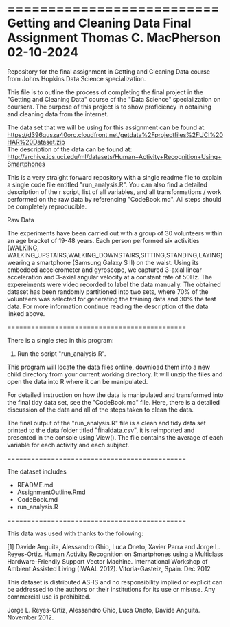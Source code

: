========================== 
Getting and Cleaning Data
Final Assignment
Thomas C. MacPherson
02-10-2024
==========================

Repository for the final assignment in Getting and Cleaning Data course from Johns Hopkins Data Science specialization.

This file is to outline the process of completing the final project in the "Getting and Cleaning Data" course of the "Data Science" specialization on coursera. The purpose of this project is to show proficiency in obtaining and cleaning data from the internet. 

The data set that we will be using for this assignment can be found at:   https://d396qusza40orc.cloudfront.net/getdata%2Fprojectfiles%2FUCI%20HAR%20Dataset.zip  
The description of the data can be found at:  
http://archive.ics.uci.edu/ml/datasets/Human+Activity+Recognition+Using+Smartphones

This is a very straight forward repository with a single readme file to explain a single code file entitled "run_analysis.R". You can also find a detailed description of the r script, list of all variables, and all transformations / work performed on the raw data by referencing "CodeBook.md". All steps should be completely reproducible.

Raw Data

The experiments have been carried out with a group of 30 volunteers within an age bracket of 19-48 years. Each person performed six activities (WALKING, WALKING_UPSTAIRS,WALKING_DOWNSTAIRS,SITTING,STANDING,LAYING) wearing a smartphone (Samsung Galaxy S II) on the waist. Using its embedded accelerometer and gyroscope, we captured 3-axial linear acceleration and 3-axial angular velocity at a constant rate of 50Hz. The expereiments were video recorded to label the data manually. The obtained dataset has been randomly partitioned into two sets, where 70% of the volunteers was selected for generating the training data and 30% the test data. For more information continue reading the description of the data linked above. 

=============================================

There is a single step in this program:  

1) Run the script "run_analysis.R". 

This program will locate the data files online, download them into a new child directory from your current working directory. It will unzip the files and open the data into R where it can be manipulated. 

For detailed instruction on how the data is manipulated and transformed into the final tidy data set, see the "CodeBook.md" file. Here, there is a detailed discussion of the data and all of the steps taken to clean the data. 

The final output of the "run_analysis.R" file is a clean and tidy data set printed to the data folder titled "finaldata.csv", it is reimported and presented in the console using View(). The file contains the average of each variable for each activity and each subject.

=============================================

The dataset includes

- README.md  
- AssignmentOutline.Rmd  
- CodeBook.md
- run_analysis.R

=============================================

This data was used with thanks to the following:

[1] Davide Anguita, Alessandro Ghio, Luca Oneto, Xavier Parra and Jorge L. Reyes-Ortiz. Human Activity Recognition on Smartphones using a Multiclass Hardware-Friendly Support Vector Machine. International Workshop of Ambient Assisted Living (IWAAL 2012). Vitoria-Gasteiz, Spain. Dec 2012

This dataset is distributed AS-IS and no responsibility implied or explicit can be addressed to the authors or their institutions for its use or misuse. Any commercial use is prohibited.

Jorge L. Reyes-Ortiz, Alessandro Ghio, Luca Oneto, Davide Anguita. November 2012.
